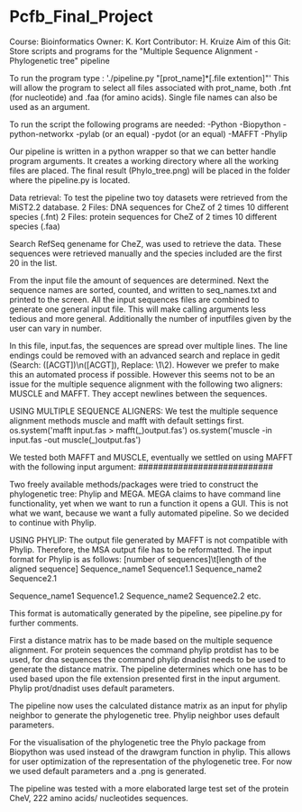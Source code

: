 # Pcfb_Final_Project
Course: Bioinformatics
Owner: K. Kort
Contributor: H. Kruize
Aim of this Git: Store scripts and programs for the "Multiple Sequence Alignment - Phylogenetic tree" pipeline


To run the program type : './pipeline.py "[prot_name]\*[.file extention]"'
This will allow the program to select all files associated with prot_name, both .fnt (for nucleotide) and .faa (for amino acids).
Single file names can also be used as an argument.

To run the script the following programs are needed:
-Python
-Biopython
-python-networkx
-pylab (or an equal)
-pydot (or an equal)
-MAFFT
-Phylip

Our pipeline is written in a python wrapper so that we can better handle program arguments.
It creates a working directory where all the working files are placed.
The final result (Phylo_tree.png) will be placed in the folder where the pipeline.py is located.

Data retrieval:
To test the pipeline two toy datasets were retrieved from the MiST2.2 database.
2 Files: DNA sequences for CheZ of 2 times 10 different species (.fnt)
2 Files: protein sequences for CheZ of 2 times 10 different species (.faa)

Search RefSeq genename for CheZ, was used to retrieve the data. These sequences were retrieved manually and the species included are the first 20 in the list.

From the input file the amount of sequences are determined.
Next the sequence names are sorted, counted, and written to seq_names.txt and printed to the screen.
All the input sequences files are combined to generate one general input file. This will make calling arguments less tedious and more general. Additionally the number of inputfiles given by the user can vary in number.

In this file, input.fas, the sequences are spread over multiple lines. The line endings could be removed with an advanced search and replace in gedit (Search: ([ACGT])\n([ACGT]), Replace: \1\2). However we prefer to make this an automated process if possible.
However this seems not to be an issue for the multiple sequence alignment with the following two aligners: MUSCLE and MAFFT.
They accept newlines between the sequences.

USING MULTIPLE SEQUENCE ALIGNERS:
We test the multiple sequence alignment methods muscle and mafft with default settings first.
os.system('mafft input.fas > mafft(\_)output.fas')
os.system('muscle -in input.fas -out muscle(\_)output.fas')

We tested both MAFFT and MUSCLE, eventually we settled on using MAFFT with the following input argument:
###########################

Two freely available methods/packages were tried to construct the phylogenetic tree: Phylip and MEGA. MEGA claims to have command line functionality, yet when we want to run a function it opens a GUI. This is not what we want, because we want a fully automated pipeline. So we decided to continue with Phylip.

USING PHYLIP:
The output file generated by MAFFT is not compatible with Phylip. Therefore, the MSA output file has to be reformatted.
The input format for Phylip is as follows:
[number of sequences]\t[length of the aligned sequence]
Sequence_name1 Sequence1.1
Sequence_name2 Sequence2.1

Sequence_name1 Sequence1.2
Sequence_name2 Sequence2.2
etc.

This format is automatically generated by the pipeline, see pipeline.py for further comments.

First a distance matrix has to be made based on the multiple sequence alignment.
For protein sequences the command phylip protdist has to be used, for dna sequences the command phylip dnadist needs to be used to generate the distance matrix. The pipeline determines which one has to be used based upon the file extension presented first in the input argument.
Phylip prot/dnadist uses default parameters.

The pipeline now uses the calculated distance matrix as an input for phylip neighbor to generate the phylogenetic tree.
Phylip neighbor uses default parameters.

For the visualisation of the phylogenetic tree the Phylo package from Biopython was used instead of the drawgram function in phylip. This allows for user optimization of the representation of the phylogenetic tree. For now we used default parameters and a .png is generated.

The pipeline was tested with a more elaborated large test set of the protein CheV, 222 amino acids/ nucleotides sequences.
